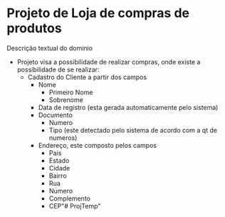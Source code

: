 # Projeto de Loja de compras de produtos

Descrição textual do dominio

+ Projeto visa a possibilidade de realizar compras, onde existe a possibilidade de se realizar:
  + Cadastro do Cliente a partir dos campos
    + Nome
      + Primeiro Nome
      + Sobrenome
    + Data de registro (esta gerada automaticamente pelo sistema)
    + Documento
      + Numero
      + Tipo (este detectado pelo sistema de acordo com a qt de numeros)
    + Endereço, este composto pelos campos
      + Pais
      + Estado
      + Cidade
      + Bairro
      + Rua
      + Numero
      + Complemento
      + CEP"# ProjTemp" 
